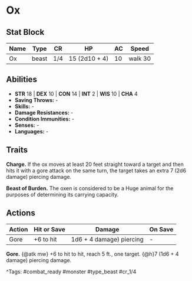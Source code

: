 # Ox

## Stat Block

| Name | Type | CR | HP | AC | Speed |
|------|------|----|----|----|-------|
| Ox | beast | 1/4 | 15 (2d10 + 4) | 10 | walk 30 |

## Abilities

- **STR** 18 | **DEX** 10 | **CON** 14 | **INT** 2 | **WIS** 10 | **CHA** 4
- **Saving Throws:** -  
- **Skills:** -  
- **Damage Resistances:** -  
- **Condition Immunities:** -  
- **Senses:** -  
- **Languages:** -

## Traits

**Charge.** If the ox moves at least 20 feet straight toward a target and then hits it with a gore attack on the same turn, the target takes an extra 7 (2d6 damage) piercing damage.

**Beast of Burden.** The oxen is considered to be a Huge animal for the purposes of determining its carrying capacity.


## Actions

| Action | Hit or Save | Damage | On Save |
|--------|--------------|--------|----------|
| Gore | +6 to hit | 1d6 + 4 damage) piercing | - |

**Gore.** {@atk mw} +6 to hit to hit, reach 5 ft., one target. {@h}7 (1d6 + 4 damage) piercing damage.


^Tags: #combat_ready #monster #type_beast #cr_1/4